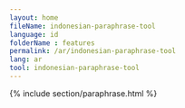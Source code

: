 ```yaml
---
layout: home
fileName: indonesian-paraphrase-tool
language: id
folderName : features
permalink: /ar/indonesian-paraphrase-tool
lang: ar
tool: indonesian-paraphrase-tool
---
```

{% include section/paraphrase.html %}